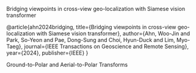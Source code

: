 Bridging viewpoints in cross-view geo-localization with Siamese vision transformer

@article{ahn2024bridging,
  title={Bridging viewpoints in cross-view geo-localization with Siamese vision transformer},
  author={Ahn, Woo-Jin and Park, So-Yeon and Pae, Dong-Sung and Choi, Hyun-Duck and Lim, Myo-Taeg},
  journal={IEEE Transactions on Geoscience and Remote Sensing},
  year={2024},
  publisher={IEEE}
}

Ground-to-Polar and Aerial-to-Polar Transforms
